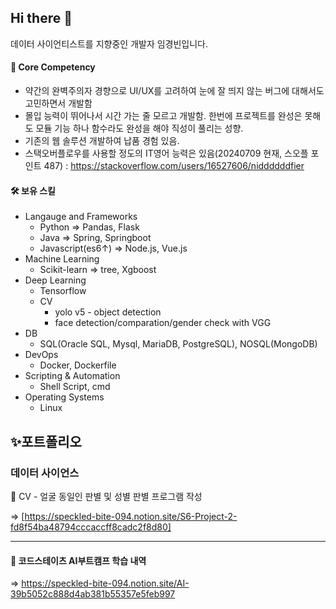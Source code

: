 ## Hi there 👋
데이터 사이언티스트를 지향중인 개발자 임경빈입니다.

#### 🧘 Core Competency
- 약간의 완벽주의자 경향으로 UI/UX를 고려하여 눈에 잘 띄지 않는 버그에 대해서도 고민하면서 개발함
- 몰입 능력이 뛰어나서 시간 가는 줄 모르고 개발함. 한번에 프로젝트를 완성은 못해도 모듈 기능 하나 함수라도 완성을 해야 직성이 풀리는 성향.
- 기존의 웹 솔루션 개발하여 납품 경험 있음.
- 스택오버플로우를 사용할 정도의 IT영어 능력은 있음(20240709 현재, 스오플 포인트 487) : https://stackoverflow.com/users/16527606/niddddddfier

#### 🛠 보유 스킬
- Langauge and Frameworks
  - Python => Pandas, Flask
  - Java => Spring, Springboot
  - Javascript(es6↑) => Node.js, Vue.js
- Machine Learning
  - Scikit-learn => tree, Xgboost
- Deep Learning
  - Tensorflow
  - CV
    - yolo v5 - object detection
    - face detection/comparation/gender check with VGG
- DB 
  - SQL(Oracle SQL, Mysql, MariaDB, PostgreSQL), NOSQL(MongoDB)
- DevOps
  - Docker, Dockerfile
- Scripting & Automation
  - Shell Script, cmd
- Operating Systems
  - Linux

## ✨포트폴리오
### 데이터 사이언스
:raising_hand: CV - 얼굴 동일인 판별 및 성별 판별 프로그램 작성

=> [https://speckled-bite-094.notion.site/S6-Project-2-fd8f54ba48794cccaccff8cadc2f8d80]

---
#### :bookmark_tabs: 코드스테이츠 AI부트캠프 학습 내역

=> https://speckled-bite-094.notion.site/AI-39b5052c888d4ab381b55357e5feb997
<!--
**Imkyeongbin/Imkyeongbin** is a ✨ _special_ ✨ repository because its `README.md` (this file) appears on your GitHub profile.

Here are some ideas to get you started:

- 🔭 I’m currently working on ...
- 🌱 I’m currently learning ...
- 👯 I’m looking to collaborate on ...
- 🤔 I’m looking for help with ...
- 💬 Ask me about ...
- 📫 How to reach me: ...
- 😄 Pronouns: ...
- ⚡ Fun fact: ...
-->
